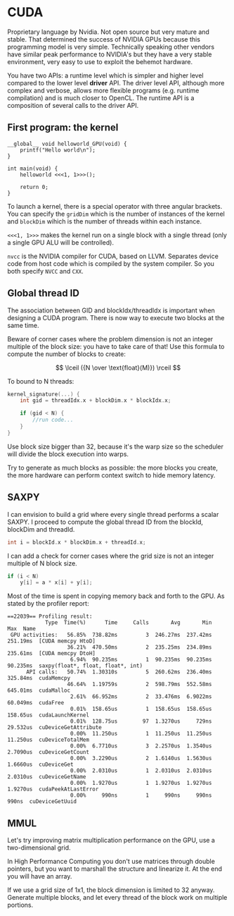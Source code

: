 # CUDA

Proprietary language by Nvidia. Not open source but very mature and stable. That determined the success of NVIDIA GPUs
because this programming model is very simple. Technically speaking other vendors have similar peak performance to NVIDIA's
but they have a very stable environment, very easy to use to exploit the behemot hardware.

You have two APIs: a runtime level which is simpler and higher level compared to the lower level **driver** API.
The driver level API, although more complex and verbose, allows more flexible programs (e.g. runtime compilation) and
is much closer to OpenCL. The runtime API is a composition of several calls to the driver API.

## First program: the kernel

```cuda
__global__ void helloworld_GPU(void) {
    printf("Hello world\n");
}

int main(void) {
    helloworld <<<1, 1>>>();

    return 0;
}
```

To launch a kernel, there is a special operator with three angular brackets. You can specify the `gridDim` which is the
number of instances of the kernel and `blockDim` wihich is the number of threads within each instance.

`<<<1, 1>>>` makes the kernel run on a single block with a single thread (only a single GPU ALU will be controlled).

`nvcc` is the NVIDIA compiler for CUDA, based on LLVM. Separates device code from host code which is compiled by the system
compiler. So you both specify `NVCC` and `CXX`.

## Global thread ID

The association between GID and blockIdx/threadIdx is important when designing a CUDA program. There is now way to execute
two blocks at the same time.

Beware of corner cases where the problem dimension is not an integer multiple of the block size: you have to take care
of that! Use this formula to compute the number of blocks to create:

$$
\lceil ({N \over \text{float}(M)}) \rceil
$$

To bound to N threads:

```c
kernel_signature(...) {
    int gid = threadIdx.x + blockDim.x * blockIdx.x;

    if (gid < N) {
        //run code...
    }
}
```

Use block size bigger than 32, because it's the warp size so the scheduler will divide the block execution into warps.

Try to generate as much blocks as possible: the more blocks you create, the more hardware can perform context switch to
hide memory latency.

## SAXPY

I can envision to build a grid where every single thread performs a scalar SAXPY. I proceed to compute the global thread
ID from the blockId, blockDim and threadId.

```c++
int i = blockId.x * blockDim.x + threadId.x;
```

I can add a check for corner cases where the grid size is not an integer multiple of N block size.

```c++
if (i < N)
    y[i] = a * x[i] + y[i];
```

Most of the time is spent in copying memory back and forth to the GPU. As stated by the profiler report:

```
==22039== Profiling result:
            Type  Time(%)      Time     Calls       Avg       Min       Max  Name
 GPU activities:   56.85%  738.82ms         3  246.27ms  237.42ms  251.19ms  [CUDA memcpy HtoD]
                   36.21%  470.50ms         2  235.25ms  234.89ms  235.61ms  [CUDA memcpy DtoH]
                    6.94%  90.235ms         1  90.235ms  90.235ms  90.235ms  saxpy(float*, float, float*, int)
      API calls:   50.74%  1.30310s         5  260.62ms  236.40ms  325.84ms  cudaMemcpy
                   46.64%  1.19759s         2  598.79ms  552.58ms  645.01ms  cudaMalloc
                    2.61%  66.952ms         2  33.476ms  6.9022ms  60.049ms  cudaFree
                    0.01%  158.65us         1  158.65us  158.65us  158.65us  cudaLaunchKernel
                    0.01%  128.75us        97  1.3270us     729ns  29.532us  cuDeviceGetAttribute
                    0.00%  11.250us         1  11.250us  11.250us  11.250us  cuDeviceTotalMem
                    0.00%  6.7710us         3  2.2570us  1.3540us  2.7090us  cuDeviceGetCount
                    0.00%  3.2290us         2  1.6140us  1.5630us  1.6660us  cuDeviceGet
                    0.00%  2.0310us         1  2.0310us  2.0310us  2.0310us  cuDeviceGetName
                    0.00%  1.9270us         1  1.9270us  1.9270us  1.9270us  cudaPeekAtLastError
                    0.00%     990ns         1     990ns     990ns     990ns  cuDeviceGetUuid
```

## MMUL

Let's try improving matrix multiplication performance on the GPU, use a two-dimensional grid.

In High Performance Computing you don't use matrices through double pointers, but you want to marshall the structure
and linearize it. At the end you will have an array.

If we use a grid size of 1x1, the block dimension is limited to 32 anyway. Generate multiple blocks, and let every thread
of the block work on multiple portions.
